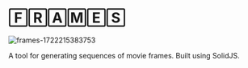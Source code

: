 # 🄵🅁🄰🄼🄴🅂

![frames-1722215383753](https://github.com/user-attachments/assets/0e1ce9a8-6cff-452e-92c6-a5ef63a6f04e)

A tool for generating sequences of movie frames. Built using SolidJS.
